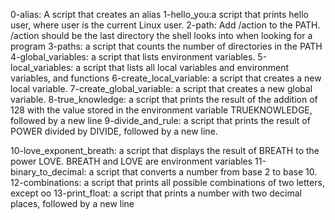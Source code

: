 0-alias: A script that creates an alias
1-hello_you:a script that prints hello user, where user is the current Linux user.
2-path: Add /action to the PATH. /action should be the last directory the shell looks into when looking for a program
3-paths: a script that counts the number of directories in the PATH
4-global_variables: a script that lists environment variables.
5-local_variables: a script that lists all local variables and environment variables, and functions
6-create_local_variable: a script that creates a new local variable.
7-create_global_variable: a script that creates a new global variable.
8-true_knowledge: a script that prints the result of the addition of 128 with the value stored in the environment variable TRUEKNOWLEDGE, followed by a new line
9-divide_and_rule: a script that prints the result of POWER divided by DIVIDE, followed by a new line.




10-love_exponent_breath: a script that displays the result of BREATH to the power LOVE. BREATH and LOVE are environment variables
11-binary_to_decimal: a script that converts a number from base 2 to base 10.
12-combinations: a script that prints all possible combinations of two letters, except oo
13-print_float: a script that prints a number with two decimal places, followed by a new line
